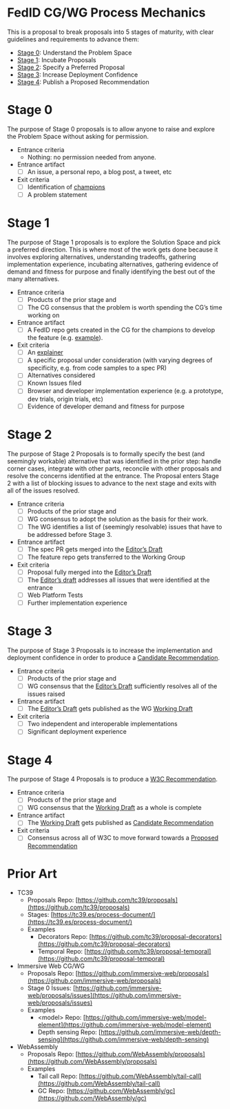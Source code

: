 # FedID CG/WG Process Mechanics

This is a proposal to break proposals into 5 stages of maturity, with clear guidelines and requirements to advance them:

* [Stage 0](#stage0): Understand the Problem Space
* [Stage 1](#stage1): Incubate Proposals
* [Stage 2](#stage2): Specify a Preferred Proposal
* [Stage 3](#stage3): Increase Deployment Confidence
* [Stage 4](#stage4): Publish a Proposed Recommendation

# Stage 0

The purpose of Stage 0 proposals is to allow anyone to raise and explore the Problem Space without asking for permission.  

  * Entrance criteria
    * Nothing: no permission needed from anyone. 
  * Entrance artifact
    * [ ] An issue, a personal repo, a blog post, a tweet, etc 
  * Exit criteria
    * [ ] Identification of [champions](https://github.com/tc39/how-we-work/blob/main/champion.md)
    * [ ] A problem statement 
# Stage 1

The purpose of Stage 1 proposals is to explore the Solution Space and pick a preferred direction. This is where most of the work gets done because it involves exploring alternatives, understanding tradeoffs, gathering implementation experience, incubating alternatives, gathering evidence of demand and fitness for purpose and finally identifying the best out of the many alternatives.

  * Entrance criteria
    * [ ] Products of the prior stage and
    * [ ] The CG consensus that the problem is worth spending the CG’s time working on
  * Entrance artifact
    * [ ] A FedID repo gets created in the CG for the champions to develop the feature (e.g. [example](https://github.com/fedidcg/CrossSiteCookieAccessCredential)).
  * Exit criteria
    * [ ] An [explainer](https://tag.w3.org/explainers/)
    * [ ] A specific proposal under consideration (with varying degrees of specificity, e.g. from code samples to a spec PR)
    * [ ] Alternatives considered
    * [ ] Known Issues filed
    * [ ] Browser and developer implementation experience (e.g. a prototype, dev trials, origin trials, etc) 
    * [ ] Evidence of developer demand and fitness for purpose

# Stage 2

The purpose of Stage 2 Proposals is to formally specify the best (and seemingly workable) alternative that was identified in the prior step: handle corner cases, integrate with other parts, reconcile with other proposals and resolve the concerns identified at the entrance. The Proposal enters Stage 2 with a list of blocking issues to advance to the next stage and exits with all of the issues resolved.

  * Entrance criteria
    * [ ] Products of the prior stage and
    * [ ] WG consensus to adopt the solution as the basis for their work.
    * [ ] The WG identifies a list of (seemingly resolvable) issues that have to be addressed before Stage 3.
  * Entrance artifact
    * [ ] The spec PR gets merged into the [Editor’s Draft](https://w3c-fedid.github.io/FedCM/)
    * [ ] The feature repo gets transferred to the Working Group 
  * Exit criteria
    * [ ] Proposal fully merged into the [Editor’s Draft](https://w3c-fedid.github.io/FedCM/)
    * [ ] The [Editor’s draft](https://www.w3.org/policies/process/#editors-draft) addresses all issues that were identified at the entrance
    * [ ] Web Platform Tests
    * [ ] Further implementation experience
    
# Stage 3

The purpose of Stage 3 Proposals is to increase the implementation and deployment confidence in order to produce a [Candidate Recommendation](https://www.w3.org/policies/process/#RecsCR).

  * Entrance criteria
    * [ ] Products of the prior stage and
    * [ ] WG consensus that the [Editor’s Draft](https://www.w3.org/policies/process/#editors-draft) sufficiently resolves all of the issues raised
  * Entrance artifact
    * [ ] The [Editor’s Draft](https://w3c-fedid.github.io/FedCM/) gets published as the WG [Working Draft](https://www.w3.org/TR/fedcm/)
  * Exit criteria
    * [ ] Two independent and interoperable implementations
    * [ ] Significant deployment experience
  
# Stage 4

The purpose of Stage 4 Proposals is to produce a [W3C Recommendation](https://www.w3.org/policies/process/#RecsW3C).

  * Entrance criteria
    * [ ] Products of the prior stage and
    * [ ] WG consensus that the [Working Draft](https://www.w3.org/policies/process/#RecsWD) as a whole is complete
  * Entrance artifact
    * [ ] The [Working Draft](https://www.w3.org/policies/process/#RecsWD) gets published as [Candidate Recommendation](https://www.w3.org/policies/process/#RecsCR)
  * Exit criteria
    * [ ] Consensus across all of W3C to move forward towards a [Proposed Recommendation](https://www.w3.org/policies/process/#RecsPR) 

# Prior Art

* TC39  
  * Proposals Repo: [https://github.com/tc39/proposals](https://github.com/tc39/proposals)  
  * Stages: [https://tc39.es/process-document/](https://tc39.es/process-document/)   
  * Examples  
    * Decorators Repo: [https://github.com/tc39/proposal-decorators](https://github.com/tc39/proposal-decorators)   
    * Temporal Repo: [https://github.com/tc39/proposal-temporal](https://github.com/tc39/proposal-temporal)   
* Immersive Web CG/WG  
  * Proposals Repo: [https://github.com/immersive-web/proposals](https://github.com/immersive-web/proposals)  
  * Stage 0 Issues: [https://github.com/immersive-web/proposals/issues](https://github.com/immersive-web/proposals/issues)   
  * Examples  
    * \<model\> Repo: [https://github.com/immersive-web/model-element](https://github.com/immersive-web/model-element)  
    * Depth sensing Repo: [https://github.com/immersive-web/depth-sensing](https://github.com/immersive-web/depth-sensing)   
* WebAssembly  
  * Proposals Repo: [https://github.com/WebAssembly/proposals](https://github.com/WebAssembly/proposals)  
  * Examples  
    * Tail call Repo: [https://github.com/WebAssembly/tail-call](https://github.com/WebAssembly/tail-call)  
    * GC Repo: [https://github.com/WebAssembly/gc](https://github.com/WebAssembly/gc)

